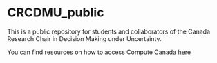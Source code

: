 # CRCDMU_public
 
This is a public repository for students and collaborators of the Canada Research Chair in Decision Making under Uncertainty.

You can find resources on how to access Compute Canada [here](https://github.com/erickdelage/CRCDMU_public/blob/master/ComputeCanada/AccessingComputeCanada.md)
